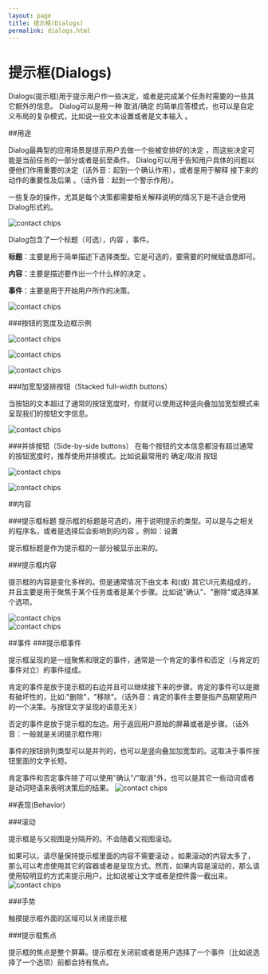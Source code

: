 ```yaml
---
layout: page
title: 提示框(Dialogs)
permalink: dialogs.html
---
```


# 提示框(Dialogs)


Dialogs(提示框)用于提示用户作一些决定，或者是完成某个任务时需要的一些其它额外的信息。 Dialog可以是用一种 取消/确定 的简单应答模式，也可以是自定义布局的复杂模式，比如说一些文本设置或者是文本输入 。

##用途

Dialog最典型的应用场景是提示用户去做一个些被安排好的决定 ，而这些决定可能是当前任务的一部分或者是前至条件。 Dialog可以用于告知用户具体的问题以便他们作用重要的决定（话外音：起到一个确认作用），或者是用于解释
接下来的动作的重要性及后果 。（话外音：起到一个警示作用）。


一些复杂的操作，尤其是每个决策都需要相关解释说明的情况下是不适合使用Dialog形式的。


![contact chips](images/components-dialogs-usage-dialog_03_large_mdpi.png)    


Dialog包含了一个标题（可选），内容 ，事件。

**标题**：主要是用于简单描述下选择类型。它是可选的，要需要的时候赋值恳即可。

**内容**：主要是描述要作出一个什么样的决定 。

**事件**：主要是用于开始用户所作的决策。


![contact chips](images/components-dialogs-usage-dialogs_07_large_mdpi.png)    

###按钮的宽度及边框示例

![contact chips](images/components-buttons-buttonsindialogs_large_mdpi.png)    

![contact chips](images/components-dialogs-usage-dialogs_07a_large_mdpi.png)    

![contact chips](images/components-dialogs-usage-dialogs_07b_large_mdpi.png)    


###加宽型竖排按钮（Stacked full-width buttons）


当按钮的文本超过了通常的按钮宽度时，你就可以使用这种竖向叠加加宽型模式来呈现我们的按钮文字信息。

![contact chips](images/components-dialogs-usage-stackedfullwidthbuttonsa_large_mdpi.png)    



###并排按钮（Side-by-side buttons）
在每个按钮的文本信息都没有超过通常的按钮宽度时，推荐使用并排模式。比如说最常用的 确定/取消 按钮 

![contact chips](images/components-dialogs-usage-sidebysidebuttonsa_large_mdpi.png)    

![contact chips](images/components-dialogs-usage-sidebysidebuttonsb_large_mdpi.png)    



##内容

###提示框标题
提示框的标题是可选的，用于说明提示的类型。可以是与之相关的程序名，或者是选择后会影响到的内容 。例如：设置

提示框标题是作为提示框的一部分被显示出来的。


###提示框内容

提示框的内容是变化多样的。但是通常情况下由文本 和(或) 其它UI元素组成的，并且主要是用于聚焦于某个任务或者是某个步骤。比如说"确认"、"删除"或选择某个选项。

![contact chips](images/components-dialogs-content-dialogs_03a_large_mdpi.png)    
![contact chips](images/components-dialogs-content-dialogs_03b_large_mdpi.png)    



##事件
###提示框事件

提示框呈现的是一组聚焦和限定的事件，通常是一个肯定的事件和否定（与肯定的事件对立）的事件组成。

肯定的事件是放于提示框的右边并且可以继续接下来的步骤。肯定的事件可以是据有破坏性的，比如:"删除"，"移除"。（话外音：肯定的事件主要是指产品期望用户的一个决策。与按钮文字呈现的语意无关）

否定的事件是放于提示框的左边。用于返回用户原始的屏幕或者是步骤。（话外音：一般就是关闭提示框作用）

事件的按钮排列类型可以是并列的，也可以是竖向叠加加宽型的。这取决于事件按钮里面的文字长短。


肯定事件和否定事件除了可以使用"确认"/"取消"外，也可以是其它一些动词或者是动词短语来表明决策后的结果。
![contact chips](images/components-dialogs-actions-dialogs_11_large_mdpi.png)    



##表现(Behavior)

###滚动


提示框是与父视图是分隔开的。不会随着父视图滚动。


如果可以，请尽量保持提示框里面的内容不需要滚动 。如果滚动的内容太多了，那么可以考虑使用其它的容器或者是呈现方式。然而，如果内容是滚动的，那么请使用较明显的方式来提示用户。比如说被让文字或者是控件露一截出来。
![contact chips](images/components-dialogs-behavior-dialogs_12_large_mdpi.png)    

###手势


触摸提示框外面的区域可以关闭提示框 


###提示框焦点
 
 提示框的焦点是整个屏幕。提示框在关闭前或者是用户选择了一个事件（比如说选择了一个选项）前都会持有焦点。
